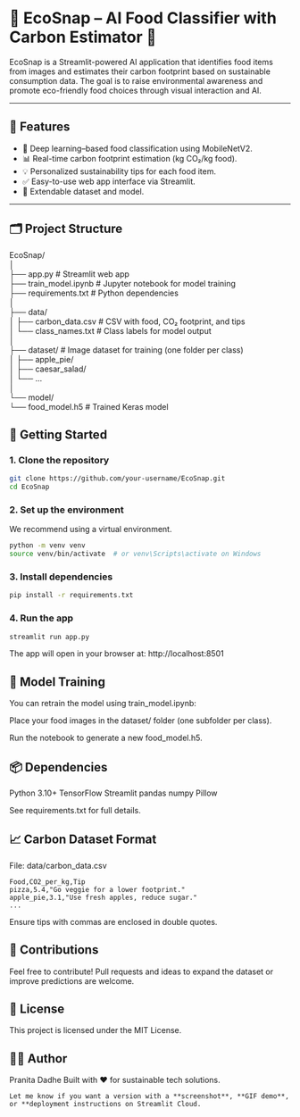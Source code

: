 # 🌱 EcoSnap – AI Food Classifier with Carbon Estimator 🌱

EcoSnap is a Streamlit-powered AI application that identifies food items from images and estimates their carbon footprint based on sustainable consumption data. The goal is to raise environmental awareness and promote eco-friendly food choices through visual interaction and AI.

---

## 📸 Features

- 🧠 Deep learning–based food classification using MobileNetV2.
- 📊 Real-time carbon footprint estimation (kg CO₂/kg food).
- 💡 Personalized sustainability tips for each food item.
- ✅ Easy-to-use web app interface via Streamlit.
- 🔁 Extendable dataset and model.

---

## 🗂️ Project Structure

EcoSnap/  
│  
├── app.py # Streamlit web app  
├── train_model.ipynb # Jupyter notebook for model training  
├── requirements.txt # Python dependencies  
│  
├── data/  
│ ├── carbon_data.csv # CSV with food, CO₂ footprint, and tips  
│ └── class_names.txt # Class labels for model output  
│  
├── dataset/ # Image dataset for training (one folder per class)  
│ ├── apple_pie/  
│ ├── caesar_salad/  
│ └── ...  
│  
└── model/  
└── food_model.h5 # Trained Keras model  

## 🚀 Getting Started

### 1. Clone the repository

```bash
git clone https://github.com/your-username/EcoSnap.git
cd EcoSnap
```
### 2. Set up the environment
We recommend using a virtual environment.

```bash
python -m venv venv
source venv/bin/activate  # or venv\Scripts\activate on Windows
```
### 3. Install dependencies
```bash
pip install -r requirements.txt
```
### 4. Run the app
```bash
streamlit run app.py
```
The app will open in your browser at: http://localhost:8501

## 🧠 Model Training
You can retrain the model using train_model.ipynb:

Place your food images in the dataset/ folder (one subfolder per class).

Run the notebook to generate a new food_model.h5.

## 📦 Dependencies
Python 3.10+
TensorFlow
Streamlit
pandas
numpy
Pillow

See requirements.txt for full details.

## 📈 Carbon Dataset Format
File: data/carbon_data.csv
```csv
Food,CO2_per_kg,Tip
pizza,5.4,"Go veggie for a lower footprint."
apple_pie,3.1,"Use fresh apples, reduce sugar."
...
```
Ensure tips with commas are enclosed in double quotes.

## 🙌 Contributions
Feel free to contribute! Pull requests and ideas to expand the dataset or improve predictions are welcome.

## 📜 License
This project is licensed under the MIT License.

## 👩‍💻 Author
Pranita Dadhe
Built with ❤️ for sustainable tech solutions.
```
Let me know if you want a version with a **screenshot**, **GIF demo**, or **deployment instructions on Streamlit Cloud.
```
